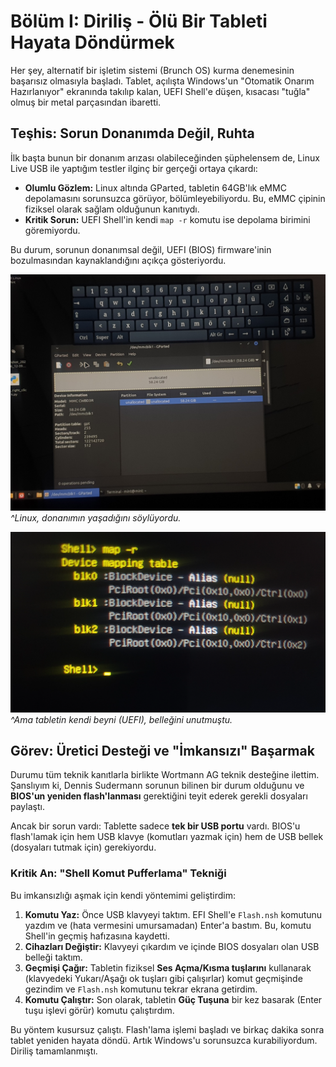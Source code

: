 # Bölüm I: Diriliş - Ölü Bir Tableti Hayata Döndürmek

Her şey, alternatif bir işletim sistemi (Brunch OS) kurma denemesinin başarısız olmasıyla başladı. Tablet, açılışta Windows'un "Otomatik Onarım Hazırlanıyor" ekranında takılıp kalan, UEFI Shell'e düşen, kısacası "tuğla" olmuş bir metal parçasından ibaretti.

## Teşhis: Sorun Donanımda Değil, Ruhta

İlk başta bunun bir donanım arızası olabileceğinden şüphelensem de, Linux Live USB ile yaptığım testler ilginç bir gerçeği ortaya çıkardı:

*   **Olumlu Gözlem:** Linux altında GParted, tabletin 64GB'lık eMMC depolamasını sorunsuzca görüyor, bölümleyebiliyordu. Bu, eMMC çipinin fiziksel olarak sağlam olduğunun kanıtıydı.
*   **Kritik Sorun:** UEFI Shell'in kendi `map -r` komutu ise depolama birimini göremiyordu.

Bu durum, sorunun donanımsal değil, UEFI (BIOS) firmware'inin bozulmasından kaynaklandığını açıkça gösteriyordu.

![GParted eMMC'yi Görüyor](../assets/images/thumbnail_17477595295231327780041398629873.jpg.jpg)
*^Linux, donanımın yaşadığını söylüyordu.*

![UEFI Shell eMMC'yi Görmüyor](../assets/images/Outlook-qgcwu443.png)
*^Ama tabletin kendi beyni (UEFI), belleğini unutmuştu.*

## Görev: Üretici Desteği ve "İmkansızı" Başarmak

Durumu tüm teknik kanıtlarla birlikte Wortmann AG teknik desteğine ilettim. Şanslıyım ki, Dennis Sudermann sorunun bilinen bir durum olduğunu ve **BIOS'un yeniden flash'lanması** gerektiğini teyit ederek gerekli dosyaları paylaştı.

Ancak bir sorun vardı: Tablette sadece **tek bir USB portu** vardı. BIOS'u flash'lamak için hem USB klavye (komutları yazmak için) hem de USB bellek (dosyaları tutmak için) gerekiyordu.

### Kritik An: "Shell Komut Pufferlama" Tekniği

Bu imkansızlığı aşmak için kendi yöntemimi geliştirdim:

1.  **Komutu Yaz:** Önce USB klavyeyi taktım. EFI Shell'e `Flash.nsh` komutunu yazdım ve (hata vermesini umursamadan) Enter'a bastım. Bu, komutu Shell'in geçmiş hafızasına kaydetti.
2.  **Cihazları Değiştir:** Klavyeyi çıkardım ve içinde BIOS dosyaları olan USB belleği taktım.
3.  **Geçmişi Çağır:** Tabletin fiziksel **Ses Açma/Kısma tuşlarını** kullanarak (klavyedeki Yukarı/Aşağı ok tuşları gibi çalışırlar) komut geçmişinde gezindim ve `Flash.nsh` komutunu tekrar ekrana getirdim.
4.  **Komutu Çalıştır:** Son olarak, tabletin **Güç Tuşuna** bir kez basarak (Enter tuşu işlevi görür) komutu çalıştırdım.

Bu yöntem kusursuz çalıştı. Flash'lama işlemi başladı ve birkaç dakika sonra tablet yeniden hayata döndü. Artık Windows'u sorunsuzca kurabiliyordum. Diriliş tamamlanmıştı.
